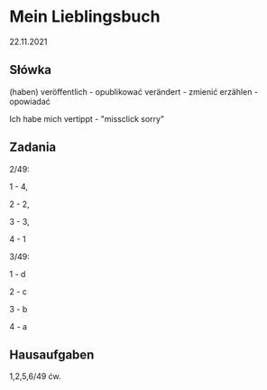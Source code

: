 # Mein Lieblingsbuch

22.11.2021

## Słówka

(haben) veröffentlich - opublikować
verändert - zmienić
erzählen - opowiadać

Ich habe mich vertippt - "missclick sorry"

## Zadania

2/49:

1 - 4,

2 - 2,

3 - 3,

4 - 1

3/49:

1 - d

2 - c

3 - b

4 - a

## Hausaufgaben

1,2,5,6/49 ćw.
